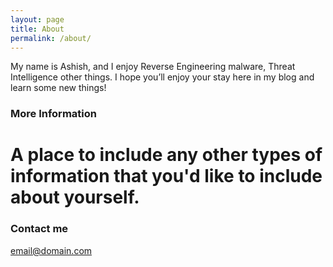 ```yaml
---
layout: page
title: About
permalink: /about/
---
```


My name is Ashish, and I enjoy Reverse Engineering malware, Threat Intelligence other things. I hope you’ll enjoy your stay here in my blog and learn some new things!

### More Information

# A place to include any other types of information that you'd like to include about yourself.

### Contact me

[email@domain.com](mailto:rajashish140@gmail.com)